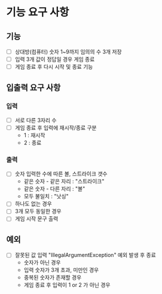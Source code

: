 # 기능 요구 사항

## 기능
- [ ] 상대방(컴퓨터) 숫자 1~9까지 임의의 수 3개 저장
- [ ] 입력 3개 값이 정답일 경우 게임 종료
- [ ] 게임 종료 후 다시 시작 및 종료 기능

## 입출력 요구 사항

### 입력
- [ ] 서로 다른 3자리 수
- [ ] 게임 종료 후 입력에 재시작/종료 구분
    - 1 : 재시작 
    - 2 : 종료

### 출력
- [ ] 숫자 입력한 수에 따른 볼, 스트라이크 갯수
    - 같은 슷자 - 같은 자리 : "스트라이크"
    - 같은 숫자 - 다른 자리 : "볼"
    - 모두 불일치 : "낫싱"
- [ ] 하나도 없는 경우
- [ ] 3개 모두 동일한 경우
- [ ] 게임 시작 문구 출력

## 예외
- [ ] 잘못된 값 입력 "IllegalArgumentException" 예외 발생 후 종료
    - 숫자가 아닌 경우
    - 입력 숫자가 3개 초과, 미만인 경우
    - 중복된 숫자가 존재할 경우
    - 게임 종료 후 입력이 1 or 2 가 아닌 경우
